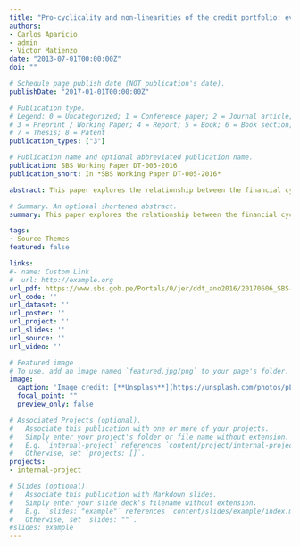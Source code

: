 ```yaml
---
title: "Pro-cyclicality and non-linearities of the credit portfolio: evidence from Peru (1998-2015)"
authors:
- Carlos Aparicio
- admin
- Victor Matienzo
date: "2013-07-01T00:00:00Z"
doi: ""

# Schedule page publish date (NOT publication's date).
publishDate: "2017-01-01T00:00:00Z"

# Publication type.
# Legend: 0 = Uncategorized; 1 = Conference paper; 2 = Journal article;
# 3 = Preprint / Working Paper; 4 = Report; 5 = Book; 6 = Book section;
# 7 = Thesis; 8 = Patent
publication_types: ["3"]

# Publication name and optional abbreviated publication name.
publication: SBS Working Paper DT-005-2016
publication_short: In *SBS Working Paper DT-005-2016*

abstract: This paper explores the relationship between the financial cycle and the economic activity in the Peruvian context for the period 1998-2015 using a two-regime logistic smooth transition autoregressive model (L-STAR model).

# Summary. An optional shortened abstract.
summary: This paper explores the relationship between the financial cycle and the economic activity in the Peruvian context for the period 1998-2015 using a two-regime logistic smooth transition autoregressive model (L-STAR model). The results suggest that the total credit portfolio is strongly pro-cyclical and that this relationship is nonlinear. This evidence supports the hypothesis that the agents participating in the Peruvian financial system (supply and demand of credit) are more enthusiastic during periods of sustained economic growth, amplifying the economic cycle. The results are robust on the use of different specifications and different dependent and transition variables.

tags:
- Source Themes
featured: false

links:
#- name: Custom Link
#  url: http://example.org
url_pdf: https://www.sbs.gob.pe/Portals/0/jer/ddt_ano2016/20170606_SBS-DT-005-2016.pdf
url_code: ''
url_dataset: ''
url_poster: ''
url_project: ''
url_slides: ''
url_source: ''
url_video: ''

# Featured image
# To use, add an image named `featured.jpg/png` to your page's folder. 
image:
  caption: 'Image credit: [**Unsplash**](https://unsplash.com/photos/pLCdAaMFLTE)'
  focal_point: ""
  preview_only: false

# Associated Projects (optional).
#   Associate this publication with one or more of your projects.
#   Simply enter your project's folder or file name without extension.
#   E.g. `internal-project` references `content/project/internal-project/index.md`.
#   Otherwise, set `projects: []`.
projects:
- internal-project

# Slides (optional).
#   Associate this publication with Markdown slides.
#   Simply enter your slide deck's filename without extension.
#   E.g. `slides: "example"` references `content/slides/example/index.md`.
#   Otherwise, set `slides: ""`.
#slides: example
---
```

